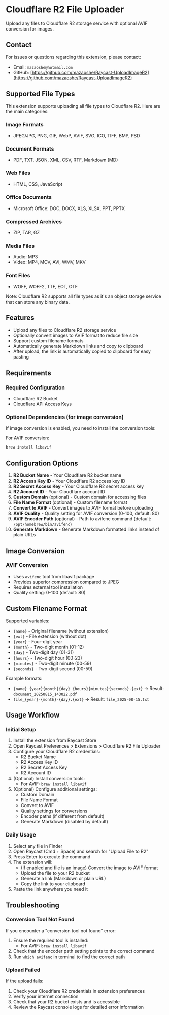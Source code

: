 # Cloudflare R2 File Uploader

Upload any files to Cloudflare R2 storage service with optional AVIF conversion for images.

## Contact

For issues or questions regarding this extension, please contact:
- Email: `mazaoshe@hotmail.com`
- GitHub: [https://github.com/mazaoshe/Raycast-UploadImageR2](https://github.com/mazaoshe/Raycast-UploadImageR2)

## Supported File Types

This extension supports uploading all file types to Cloudflare R2. Here are the main categories:

### Image Formats
- JPEG/JPG, PNG, GIF, WebP, AVIF, SVG, ICO, TIFF, BMP, PSD

### Document Formats
- PDF, TXT, JSON, XML, CSV, RTF, Markdown (MD)

### Web Files
- HTML, CSS, JavaScript

### Office Documents
- Microsoft Office: DOC, DOCX, XLS, XLSX, PPT, PPTX

### Compressed Archives
- ZIP, TAR, GZ

### Media Files
- Audio: MP3
- Video: MP4, MOV, AVI, WMV, MKV

### Font Files
- WOFF, WOFF2, TTF, EOT, OTF

Note: Cloudflare R2 supports all file types as it's an object storage service that can store any binary data.

## Features

- Upload any files to Cloudflare R2 storage service
- Optionally convert images to AVIF format to reduce file size
- Support custom filename formats
- Automatically generate Markdown links and copy to clipboard
- After upload, the link is automatically copied to clipboard for easy pasting

## Requirements

### Required Configuration
- Cloudflare R2 Bucket
- Cloudflare API Access Keys

### Optional Dependencies (for image conversion)
If image conversion is enabled, you need to install the conversion tools:

For AVIF conversion:
```bash
brew install libavif
```


## Configuration Options

1. **R2 Bucket Name** - Your Cloudflare R2 bucket name
2. **R2 Access Key ID** - Your Cloudflare R2 access key ID
3. **R2 Secret Access Key** - Your Cloudflare R2 secret access key
4. **R2 Account ID** - Your Cloudflare account ID
5. **Custom Domain** (optional) - Custom domain for accessing files
6. **File Name Format** (optional) - Custom filename format
7. **Convert to AVIF** - Convert images to AVIF format before uploading
8. **AVIF Quality** - Quality setting for AVIF conversion (0-100, default: 80)
12. **AVIF Encoder Path** (optional) - Path to avifenc command (default: `/opt/homebrew/bin/avifenc`)
13. **Generate Markdown** - Generate Markdown formatted links instead of plain URLs

## Image Conversion

### AVIF Conversion
- Uses `avifenc` tool from libavif package
- Provides superior compression compared to JPEG
- Requires external tool installation
- Quality setting: 0-100 (default: 80)

## Custom Filename Format

Supported variables:
- `{name}` - Original filename (without extension)
- `{ext}` - File extension (without dot)
- `{year}` - Four-digit year
- `{month}` - Two-digit month (01-12)
- `{day}` - Two-digit day (01-31)
- `{hours}` - Two-digit hour (00-23)
- `{minutes}` - Two-digit minute (00-59)
- `{seconds}` - Two-digit second (00-59)

Example formats:
- `{name}_{year}{month}{day}_{hours}{minutes}{seconds}.{ext}` → Result: `document_20250815_143022.pdf`
- `file_{year}-{month}-{day}.{ext}` → Result: `file_2025-08-15.txt`

## Usage Workflow

### Initial Setup
1. Install the extension from Raycast Store
2. Open Raycast Preferences > Extensions > Cloudflare R2 File Uploader
3. Configure your Cloudflare R2 credentials:
   - R2 Bucket Name
   - R2 Access Key ID
   - R2 Secret Access Key
   - R2 Account ID
4. (Optional) Install conversion tools:
   - For AVIF: `brew install libavif`
5. (Optional) Configure additional settings:
   - Custom Domain
   - File Name Format
   - Convert to AVIF
   - Quality settings for conversions
   - Encoder paths (if different from default)
   - Generate Markdown (disabled by default)

### Daily Usage
1. Select any file in Finder
2. Open Raycast (Cmd + Space) and search for "Upload File to R2"
3. Press Enter to execute the command
4. The extension will:
   - (If enabled and file is an image) Convert the image to AVIF format
   - Upload the file to your R2 bucket
   - Generate a link (Markdown or plain URL)
   - Copy the link to your clipboard
5. Paste the link anywhere you need it

## Troubleshooting

### Conversion Tool Not Found
If you encounter a "conversion tool not found" error:
1. Ensure the required tool is installed:
   - For AVIF: `brew install libavif`
2. Check that the encoder path setting points to the correct command
3. Run `which avifenc` in terminal to find the correct path

### Upload Failed
If the upload fails:
1. Check your Cloudflare R2 credentials in extension preferences
2. Verify your internet connection
3. Check that your R2 bucket exists and is accessible
4. Review the Raycast console logs for detailed error information